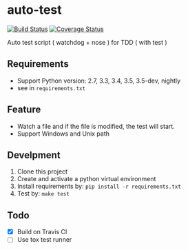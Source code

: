 # auto-test
[![Build Status](https://travis-ci.org/mildronize/auto-test.svg?branch=master)](https://travis-ci.org/mildronize/auto-test) [![Coverage Status](https://coveralls.io/repos/github/mildronize/auto-test/badge.svg?branch=master)](https://coveralls.io/github/mildronize/auto-test?branch=master)

Auto test script ( watchdog + nose ) for TDD ( with test )

## Requirements
- Support Python version:  2.7, 3.3, 3.4, 3.5, 3.5-dev, nightly
- see in `requirements.txt`

## Feature
- Watch a file and if the file is modified, the test will start. 
- Support Windows and Unix path

## Develpment
1. Clone this project
2. Create and activate a python virtual environment
3. Install requirements by: `pip install -r requirements.txt`
4. Test by: `make test`

## Todo
- [x] Build on Travis CI
- [ ] Use tox test runner